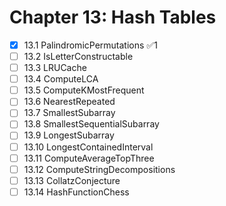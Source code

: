 # Chapter 13: Hash Tables

- [x] 13.1 PalindromicPermutations ✅1
- [ ] 13.2 IsLetterConstructable
- [ ] 13.3 LRUCache
- [ ] 13.4 ComputeLCA
- [ ] 13.5 ComputeKMostFrequent
- [ ] 13.6 NearestRepeated
- [ ] 13.7 SmallestSubarray
- [ ] 13.8 SmallestSequentialSubarray
- [ ] 13.9 LongestSubarray
- [ ] 13.10 LongestContainedInterval
- [ ] 13.11 ComputeAverageTopThree
- [ ] 13.12 ComputeStringDecompositions
- [ ] 13.13 CollatzConjecture
- [ ] 13.14 HashFunctionChess
